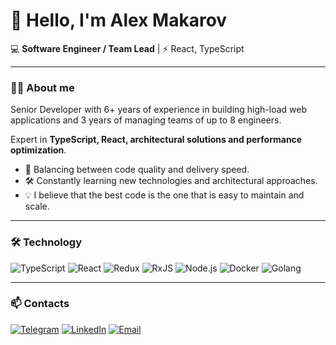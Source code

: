 # 👋 Hello, I'm Alex Makarov  

💻 **Software Engineer / Team Lead** | ⚡️ React, TypeScript  

---

### 🧑‍💻 About me
Senior Developer with 6+ years of experience in building high-load web applications and 3 years of managing teams of up to 8 engineers.

Expert in **TypeScript, React, architectural solutions and performance optimization**.

- 🚀 Balancing between code quality and delivery speed.
- 🛠 Constantly learning new technologies and architectural approaches.
- 💡 I believe that the best code is the one that is easy to maintain and scale.

---

### 🛠️ Technology
![TypeScript](https://img.shields.io/badge/TypeScript-007ACC?style=for-the-badge&logo=typescript&logoColor=white)
![React](https://img.shields.io/badge/React-20232A?style=for-the-badge&logo=react&logoColor=61DAFB)
![Redux](https://img.shields.io/badge/Redux-593D88?style=for-the-badge&logo=redux&logoColor=white)
![RxJS](https://img.shields.io/badge/RxJS-B7178C?style=for-the-badge&logo=reactivex&logoColor=white)
![Node.js](https://img.shields.io/badge/Node.js-43853D?style=for-the-badge&logo=node.js&logoColor=white)
![Docker](https://img.shields.io/badge/Docker-2496ED?style=for-the-badge&logo=docker&logoColor=white)
![Golang](https://img.shields.io/badge/Go-00ADD8?style=for-the-badge&logo=go&logoColor=white)

---

### 📫 Contacts
[![Telegram](https://img.shields.io/badge/Telegram-26A5E4?style=for-the-badge&logo=telegram&logoColor=white)](https://t.me/guffyguf)
[![LinkedIn](https://img.shields.io/badge/LinkedIn-0077B5?style=for-the-badge&logo=linkedin&logoColor=white)]([https://www.linkedin.com/in/aleksander-makarov/])
[![Email](https://img.shields.io/badge/Email-D14836?style=for-the-badge&logo=gmail&logoColor=white)](mailto:makarovoptionmail@gmail.com)
